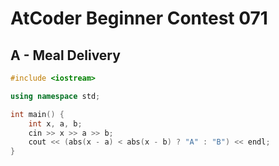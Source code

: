 # AtCoder Beginner Contest 071
## A - Meal Delivery
```cpp
#include <iostream>

using namespace std;

int main() {
    int x, a, b;
    cin >> x >> a >> b;
    cout << (abs(x - a) < abs(x - b) ? "A" : "B") << endl;
}
```
